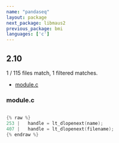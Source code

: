 ```yaml
---
name: "pandaseq"
layout: package
next_package: libmaus2
previous_package: bmi
languages: ['c']
---
```

## 2.10
1 / 115 files match, 1 filtered matches.

 - [module.c](#modulec)

### module.c

```c

{% raw %}
253 | 	handle = lt_dlopenext(name);
407 | 	handle = lt_dlopenext(filename);
{% endraw %}

```